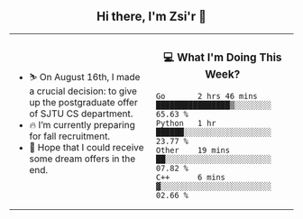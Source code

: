 <h2 align="center"> Hi there, I'm Zsi'r 👋 </h2>

<table>
    <tr>
        <td valign="center" width="50%">
            <ul>
                <li> ⛷️ On August 16th, I made a crucial decision: to give up the postgraduate offer of SJTU CS department.</li>
                <li> 🔥 I’m currently preparing for fall recruitment.</li>
                <li> 🙏 Hope that I could receive some dream offers in the end.</li>
            </ul>
        </td>
       <td valign="top" width="50%">

<h3 align="center"> 💻 What I'm Doing This Week? </h3>

<!--START_SECTION:waka-->
```text
Go       2 hrs 46 mins   ████████████████▒░░░░░░░░   65.63 % 
Python   1 hr            ██████░░░░░░░░░░░░░░░░░░░   23.77 % 
Other    19 mins         ██░░░░░░░░░░░░░░░░░░░░░░░   07.82 % 
C++      6 mins          ▓░░░░░░░░░░░░░░░░░░░░░░░░   02.66 % 
```
<!--END_SECTION:waka-->
</td></tr>
</table>
